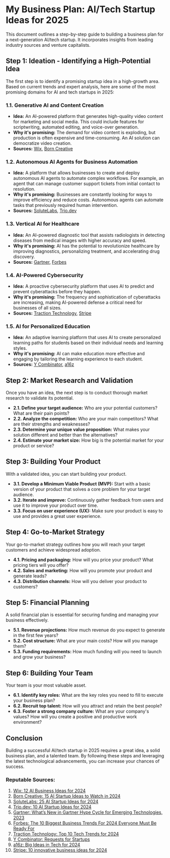 # My Business Plan: AI/Tech Startup Ideas for 2025

This document outlines a step-by-step guide to building a business plan for a next-generation AI/tech startup. It incorporates insights from leading industry sources and venture capitalists.

## Step 1: Ideation - Identifying a High-Potential Idea

The first step is to identify a promising startup idea in a high-growth area. Based on current trends and expert analysis, here are some of the most promising domains for AI and tech startups in 2025:

### 1.1. Generative AI and Content Creation

*   **Idea:** An AI-powered platform that generates high-quality video content for marketing and social media. This could include features for scriptwriting, automated editing, and voice-over generation.
*   **Why it's promising:** The demand for video content is exploding, but production is often expensive and time-consuming. An AI solution can democratize video creation.
*   **Sources:** [Wix](https://www.wix.com/blog/2023/11/ai-business-ideas), [Born Creative](https://borncreative.net/blog/ai-startup-ideas/)

### 1.2. Autonomous AI Agents for Business Automation

*   **Idea:** A platform that allows businesses to create and deploy autonomous AI agents to automate complex workflows. For example, an agent that can manage customer support tickets from initial contact to resolution.
*   **Why it's promising:** Businesses are constantly looking for ways to improve efficiency and reduce costs. Autonomous agents can automate tasks that previously required human intervention.
*   **Sources:** [SoluteLabs](https://solutelabs.com/blog/ai-startup-ideas/), [Trio.dev](https://trio.dev/blog/ai-startup-ideas)

### 1.3. Vertical AI for Healthcare

*   **Idea:** An AI-powered diagnostic tool that assists radiologists in detecting diseases from medical images with higher accuracy and speed.
*   **Why it's promising:** AI has the potential to revolutionize healthcare by improving diagnostics, personalizing treatment, and accelerating drug discovery.
*   **Sources:** [Gartner](https://www.gartner.com/en/articles/what-s-new-in-gartner-hype-cycle-for-emerging-technologies-2023), [Forbes](https://www.forbes.com/sites/bernardmarr/2023/09/25/the-10-biggest-business-trends-for-2024-everyone-must-be-ready-for/)

### 1.4. AI-Powered Cybersecurity

*   **Idea:** A proactive cybersecurity platform that uses AI to predict and prevent cyberattacks before they happen.
*   **Why it's promising:** The frequency and sophistication of cyberattacks are increasing, making AI-powered defense a critical need for businesses of all sizes.
*   **Sources:** [Traction Technology](https://tractiontechnology.com/2023/10/10/top-10-tech-trends-for-2024/), [Stripe](https://stripe.com/atlas/guides/business-ideas)

### 1.5. AI for Personalized Education

*   **Idea:** An adaptive learning platform that uses AI to create personalized learning paths for students based on their individual needs and learning styles.
*   **Why it's promising:** AI can make education more effective and engaging by tailoring the learning experience to each student.
*   **Sources:** [Y Combinator](https://www.ycombinator.com/requests-for-startups), [a16z](https://a16z.com/big-ideas-in-tech-2024/)

## Step 2: Market Research and Validation

Once you have an idea, the next step is to conduct thorough market research to validate its potential.

*   **2.1. Define your target audience:** Who are your potential customers? What are their pain points?
*   **2.2. Analyze the competition:** Who are your main competitors? What are their strengths and weaknesses?
*   **2.3. Determine your unique value proposition:** What makes your solution different and better than the alternatives?
*   **2.4. Estimate your market size:** How big is the potential market for your product or service?

## Step 3: Building Your Product

With a validated idea, you can start building your product.

*   **3.1. Develop a Minimum Viable Product (MVP):** Start with a basic version of your product that solves a core problem for your target audience.
*   **3.2. Iterate and improve:** Continuously gather feedback from users and use it to improve your product over time.
*   **3.3. Focus on user experience (UX):** Make sure your product is easy to use and provides a great user experience.

## Step 4: Go-to-Market Strategy

Your go-to-market strategy outlines how you will reach your target customers and achieve widespread adoption.

*   **4.1. Pricing and packaging:** How will you price your product? What pricing tiers will you offer?
*   **4.2. Sales and marketing:** How will you promote your product and generate leads?
*   **4.3. Distribution channels:** How will you deliver your product to customers?

## Step 5: Financial Planning

A solid financial plan is essential for securing funding and managing your business effectively.

*   **5.1. Revenue projections:** How much revenue do you expect to generate in the first few years?
*   **5.2. Cost structure:** What are your main costs? How will you manage them?
*   **5.3. Funding requirements:** How much funding will you need to launch and grow your business?

## Step 6: Building Your Team

Your team is your most valuable asset.

*   **6.1. Identify key roles:** What are the key roles you need to fill to execute your business plan?
*   **6.2. Recruit top talent:** How will you attract and retain the best people?
*   **6.3. Foster a strong company culture:** What are your company's values? How will you create a positive and productive work environment?

## Conclusion

Building a successful AI/tech startup in 2025 requires a great idea, a solid business plan, and a talented team. By following these steps and leveraging the latest technological advancements, you can increase your chances of success.

### Reputable Sources:

1.  [Wix: 12 AI Business Ideas for 2024](https://www.wix.com/blog/2023/11/ai-business-ideas)
2.  [Born Creative: 15 AI Startup Ideas to Watch in 2024](https://borncreative.net/blog/ai-startup-ideas/)
3.  [SoluteLabs: 25 AI Startup Ideas for 2024](https://solutelabs.com/blog/ai-startup-ideas/)
4.  [Trio.dev: 10 AI Startup Ideas for 2024](https://trio.dev/blog/ai-startup-ideas)
5.  [Gartner: What’s New in Gartner Hype Cycle for Emerging Technologies, 2023](https://www.gartner.com/en/articles/what-s-new-in-gartner-hype-cycle-for-emerging-technologies-2023)
6.  [Forbes: The 10 Biggest Business Trends For 2024 Everyone Must Be Ready For](https://www.forbes.com/sites/bernardmarr/2023/09/25/the-10-biggest-business-trends-for-2024-everyone-must-be-ready-for/)
7.  [Traction Technology: Top 10 Tech Trends for 2024](https://tractiontechnology.com/2023/10/10/top-10-tech-trends-for-2024/)
8.  [Y Combinator: Requests for Startups](https://www.ycombinator.com/requests-for-startups)
9.  [a16z: Big Ideas in Tech for 2024](https://a16z.com/big-ideas-in-tech-2024/)
10. [Stripe: 10 innovative business ideas for 2024](https://stripe.com/atlas/guides/business-ideas)
